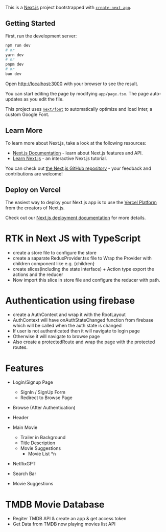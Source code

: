 This is a [Next.js](https://nextjs.org/) project bootstrapped with [`create-next-app`](https://github.com/vercel/next.js/tree/canary/packages/create-next-app).

## Getting Started

First, run the development server:

```bash
npm run dev
# or
yarn dev
# or
pnpm dev
# or
bun dev
```

Open [http://localhost:3000](http://localhost:3000) with your browser to see the result.

You can start editing the page by modifying `app/page.tsx`. The page auto-updates as you edit the file.

This project uses [`next/font`](https://nextjs.org/docs/basic-features/font-optimization) to automatically optimize and load Inter, a custom Google Font.

## Learn More

To learn more about Next.js, take a look at the following resources:

- [Next.js Documentation](https://nextjs.org/docs) - learn about Next.js features and API.
- [Learn Next.js](https://nextjs.org/learn) - an interactive Next.js tutorial.

You can check out [the Next.js GitHub repository](https://github.com/vercel/next.js/) - your feedback and contributions are welcome!

## Deploy on Vercel

The easiest way to deploy your Next.js app is to use the [Vercel Platform](https://vercel.com/new?utm_medium=default-template&filter=next.js&utm_source=create-next-app&utm_campaign=create-next-app-readme) from the creators of Next.js.

Check out our [Next.js deployment documentation](https://nextjs.org/docs/deployment) for more details.



# RTK in Next JS with TypeScript
 - create a store file to configure the store
 - create a saparate ReduxProvider.tsx file to Wrap the Provider with children component like e.g. <Provider store = {store}>{children}</Provider>
 - create slices(including the state interface) + Action type
    export the actions and the reducer
 - Now import this slice in store file and configure the reducer with path.


# Authentication using firebase
 - create a AuthContext and wrap it with the RootLayout
 - AuthContext will have onAuthStateChanged function from firebase which will be called when the auth state is changed
 - If user is not authenticated then it will navigate to login page
 - Otherwise it will navigate to browse page
 - Also create a protectedRoute and wrap the page with the protected routes.


# Features
- Login/Signup Page
  - SignIn / SignUp Form
  - Redirect to Browse Page

- Browse (After Authentication)
 - Header
 - Main Movie
    - Trailer in Background
    - Title Description
    - Movie Suggestions
       - Movie List *n 

- NetflixGPT
 - Search Bar
 - Movie Suggestions


# TMDB Movie Database
 - Regiter TMDB API & create an app & get access token
 - Get Data from TMDB now playing movies list API